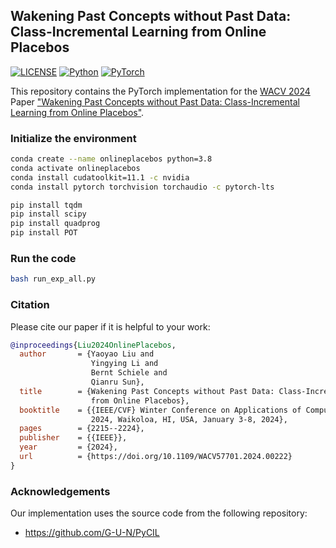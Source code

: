 ## Wakening Past Concepts without Past Data: <br>Class-Incremental Learning from Online Placebos

[![LICENSE](https://img.shields.io/badge/license-MIT-green?style=flat-square)](https://github.com/yaoyao-liu/online-placebos/blob/main/LICENSE)
[![Python](https://img.shields.io/badge/python-3.8-blue.svg?style=flat-square&logo=python&color=3776AB&logoColor=3776AB)](https://www.python.org/)
[![PyTorch](https://img.shields.io/badge/pytorch-1.8-%237732a8?style=flat-square&logo=PyTorch&color=EE4C2C)](https://pytorch.org/)

This repository contains the PyTorch implementation for the [WACV 2024](https://wacv2024.thecvf.com/) Paper ["Wakening Past Concepts without Past Data: Class-Incremental Learning from Online Placebos"](https://openaccess.thecvf.com/content/WACV2024/papers/Liu_Wakening_Past_Concepts_Without_Past_Data_Class-Incremental_Learning_From_Online_WACV_2024_paper.pdf).

### Initialize the environment

```bash
conda create --name onlineplacebos python=3.8
conda activate onlineplacebos
conda install cudatoolkit=11.1 -c nvidia
conda install pytorch torchvision torchaudio -c pytorch-lts
```

```bash
pip install tqdm 
pip install scipy 
pip install quadprog
pip install POT
```
### Run the code
```bash
bash run_exp_all.py
```

### Citation

Please cite our paper if it is helpful to your work:

```bibtex
@inproceedings{Liu2024OnlinePlacebos,
  author       = {Yaoyao Liu and
                  Yingying Li and
                  Bernt Schiele and
                  Qianru Sun},
  title        = {Wakening Past Concepts without Past Data: Class-Incremental Learning
                  from Online Placebos},
  booktitle    = {{IEEE/CVF} Winter Conference on Applications of Computer Vision, {WACV}
                  2024, Waikoloa, HI, USA, January 3-8, 2024},
  pages        = {2215--2224},
  publisher    = {{IEEE}},
  year         = {2024},
  url          = {https://doi.org/10.1109/WACV57701.2024.00222}
}
```

### Acknowledgements

Our implementation uses the source code from the following repository:
- <https://github.com/G-U-N/PyCIL>
